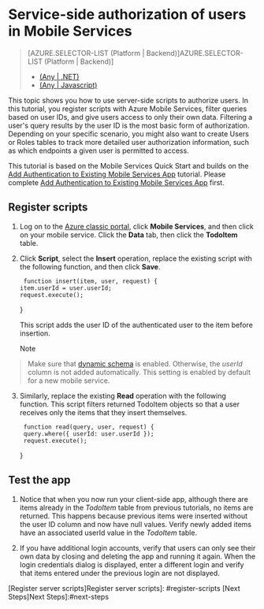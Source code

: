 <properties
    pageTitle="Service-side authorization of users in a JavaScript backend mobile service | Microsoft Azure"
    description="Learn how to authorize users in JavaScript backend of Azure Mobile Services"
    services="mobile-services"
    documentationCenter=""
    authors="krisragh"
    manager="dwrede"
    editor=""/>

<tags
    ms.service="mobile-services"
    ms.workload="mobile"
    ms.tgt_pltfrm="mobile-multiple"
    ms.topic="article"
    ms.devlang="javascript"
    ms.date="11/30/2015"
    ms.author="krisragh"/>

# Service-side authorization of users in Mobile Services
> [AZURE.SELECTOR-LIST (Platform | Backend)]AZURE.SELECTOR-LIST (Platform | Backend)]
> 
> * [(Any | .NET)](mobile-services-dotnet-backend-service-side-authorization.md)
> * [(Any | Javascript)](mobile-services-javascript-backend-service-side-authorization.md)
> 
> 
This topic shows you how to use server-side scripts to authorize users. In this tutorial, you register scripts with Azure Mobile Services, filter queries based on user IDs, and give users access to only their own data. Filtering a user's query results by the user ID is the most basic form of authorization. Depending on your specific scenario, you might also want to create Users or Roles tables to track more detailed user authorization information, such as which endpoints a given user is permitted to access.

This tutorial is based on the Mobile Services Quick Start and builds on the [Add Authentication to Existing Mobile Services App](/develop/mobile/tutorials/get-started-with-users-ios) tutorial. Please complete [Add Authentication to Existing Mobile Services App](/develop/mobile/tutorials/get-started-with-users-ios) first.

## <a name="register-scripts"></a>Register scripts
1. Log on to the [Azure classic portal](https://manage.windowsazure.com/), click **Mobile Services**, and then click on your mobile service. Click the **Data** tab, then click the **TodoItem** table.

2. Click **Script**, select the **Insert** operation, replace the existing script with the following function, and then click **Save**. 

        function insert(item, user, request) {
       item.userId = user.userId;
       request.execute();
     }

    This script adds the user ID of the authenticated user to the item before insertion.

   > [!NOTE]
> Make sure that [dynamic schema](https://msdn.microsoft.com/library/azure/jj193175.aspx) is enabled. Otherwise, the *userId* column is not added automatically. This setting is enabled by default for a new mobile service.
> 
3. Similarly, replace the existing **Read** operation with the following function. This script filters returned TodoItem objects so that a user receives only the items that they insert themselves.

        function read(query, user, request) {
        query.where({ userId: user.userId });
        request.execute();
     }


## <a name="test-app"></a>Test the app
1. Notice that when you now run your client-side app, although there are items already in the *TodoItem* table from previous tutorials, no items are returned. This happens because previous items were inserted without the user ID column and now have null values. Verify newly added items have an associated userId value in the *TodoItem* table.

2. If you have additional login accounts, verify that users can only see their own data by closing and deleting the app and running it again. When the login credentials dialog is displayed, enter a different login and verify that items entered under the previous login are not displayed.


<!-- Anchors. -->
[Register server scripts]Register server scripts]: #register-scripts
[Next Steps]Next Steps]:#next-steps

<!-- Images. -->

<!-- URLs. -->

[Windows Push Notifications & Live Connect]: http://go.microsoft.com/fwlink/p/?LinkID=257677
[Mobile Services server script reference]: http://go.microsoft.com/fwlink/p/?LinkId=262293
[My Apps dashboard]: http://go.microsoft.com/fwlink/p/?LinkId=262039
[Add Authentication to Existing Mobile Services App]: /develop/mobile/tutorials/get-started-with-users-ios

[Azure classic portal]: https://manage.windowsazure.com/

